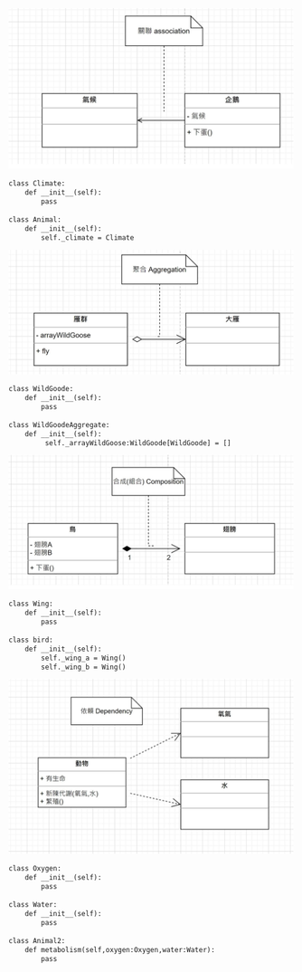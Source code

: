 ![image](https://github.com/escc1122/design-pattern/blob/master/images/association.jpg)

    class Climate:
        def __init__(self):
            pass

    class Animal:
        def __init__(self):
            self._climate = Climate
            
            
![image](https://github.com/escc1122/design-pattern/blob/master/images/Aggregation.jpg)

    class WildGoode:
        def __init__(self):
            pass

    class WildGoodeAggregate:
        def __init__(self):
             self._arrayWildGoose:WildGoode[WildGoode] = []


![image](https://github.com/escc1122/design-pattern/blob/master/images/Composition.jpg)

    class Wing:
        def __init__(self):
            pass

    class bird:
        def __init__(self):
            self._wing_a = Wing()
            self._wing_b = Wing()

![image](https://github.com/escc1122/design-pattern/blob/master/images/Dependency.jpg)

    class Oxygen:
        def __init__(self):
            pass

    class Water:
        def __init__(self):
            pass

    class Animal2:
        def metabolism(self,oxygen:Oxygen,water:Water):
            pass
